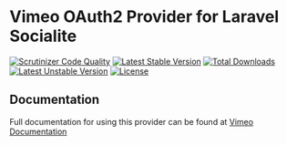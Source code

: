 # Vimeo OAuth2 Provider for Laravel Socialite

[![Scrutinizer Code Quality](https://img.shields.io/scrutinizer/g/SocialiteProviders/Vimeo.svg?style=flat-square)](https://scrutinizer-ci.com/g/SocialiteProviders/Vimeo/?branch=master)
[![Latest Stable Version](https://img.shields.io/packagist/v/socialiteproviders/vimeo.svg?style=flat-square)](https://packagist.org/packages/socialiteproviders/vimeo)
[![Total Downloads](https://img.shields.io/packagist/dt/socialiteproviders/vimeo.svg?style=flat-square)](https://packagist.org/packages/socialiteproviders/vimeo)
[![Latest Unstable Version](https://img.shields.io/packagist/vpre/socialiteproviders/vimeo.svg?style=flat-square)](https://packagist.org/packages/socialiteproviders/vimeo)
[![License](https://img.shields.io/packagist/l/socialiteproviders/vimeo.svg?style=flat-square)](https://packagist.org/packages/socialiteproviders/vimeo)

## Documentation

Full documentation for using this provider can be found at [Vimeo Documentation](http://socialiteproviders.github.io/providers/vimeo/)
